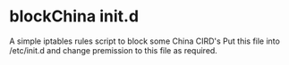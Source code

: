 # blockChina init.d
A simple iptables rules script to block some China CIRD's
Put this file into /etc/init.d and change premission to this file as required.
